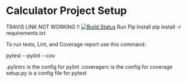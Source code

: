 #  Calculator Project Setup
TRAVIS LINK NOT WORKING !!
[![Build Status](https://app.travis-ci.com/SuchiKhare/calc2.svg?branch=main)](https://app.travis-ci.com/SuchiKhare/calc2)
Run Pip Install
pip install -r requirements.txt

To run tests, Lint, and Coverage report use this command:

pytest  --pylint --cov

.pylintrc is the config for pylint
.coveragerc is the config for coverage
setup.py is a config file for pytest
